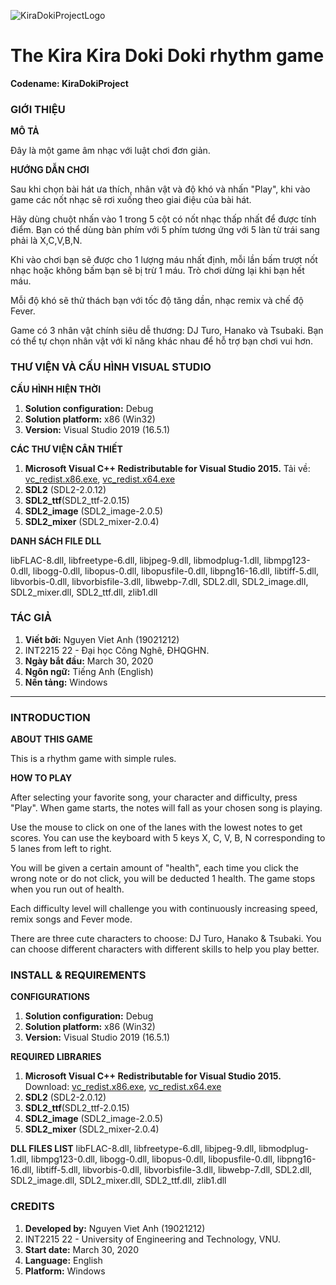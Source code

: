 ![KiraDokiProjectLogo](https://raw.githubusercontent.com/vakoyomi/KiraDokiProject/master/Source/resources/logo.png?token=AOTKXBXKNTR4FA7OCXJOOSC6VHQSO)
# The Kira Kira Doki Doki rhythm game 
**Codename: KiraDokiProject**

### GIỚI THIỆU

**MÔ TẢ**

Đây là một game âm nhạc với luật chơi đơn giản.

**HƯỚNG DẪN CHƠI**

Sau khi chọn bài hát ưa thích, nhân vật và độ khó và nhấn "Play",
khi vào game các nốt nhạc sẽ rơi xuống theo giai điệu của bài hát.

Hãy dùng chuột nhấn vào 1 trong 5 cột có nốt nhạc thấp nhất để được tính điểm.
Bạn có thể dùng bàn phím với 5 phím tương ứng với 5 làn từ trái sang phải là X,C,V,B,N.

Khi vào chơi bạn sẽ được cho 1 lượng máu nhất định, mỗi lần bấm trượt nốt nhạc hoặc không bấm bạn sẽ bị trừ 1 máu. 
Trò chơi dừng lại khi bạn hết máu.

Mỗi độ khó sẽ thử thách bạn với tốc độ tăng dần, nhạc remix và chế độ Fever.

Game có 3 nhân vật chính siêu dễ thương: DJ Turo, Hanako và Tsubaki.
Bạn có thể tự chọn nhân vật với kĩ năng khác nhau để hỗ trợ bạn chơi vui hơn.

### THƯ VIỆN VÀ CẤU HÌNH VISUAL STUDIO

**CẤU HÌNH HIỆN THỜI**

1. **Solution configuration:** Debug
1. **Solution platform:** x86 (Win32)
1. **Version:** Visual Studio 2019 (16.5.1)

**CÁC THƯ VIỆN CÂN THIẾT**

1. **Microsoft Visual C++ Redistributable for Visual Studio 2015.**
Tải về: [vc_redist.x86.exe](https://aka.ms/vs/16/release/vc_redist.x86.exe), [vc_redist.x64.exe](https://aka.ms/vs/16/release/vc_redist.x64.exe)
1. **SDL2** (SDL2-2.0.12)
1. **SDL2_ttf**(SDL2_ttf-2.0.15)
1. **SDL2_image** (SDL2_image-2.0.5)
1. **SDL2_mixer** (SDL2_mixer-2.0.4)

**DANH SÁCH FILE DLL**

libFLAC-8.dll, libfreetype-6.dll, libjpeg-9.dll, libmodplug-1.dll, libmpg123-0.dll, libogg-0.dll, libopus-0.dll, libopusfile-0.dll, libpng16-16.dll, libtiff-5.dll, libvorbis-0.dll, libvorbisfile-3.dll, libwebp-7.dll, SDL2.dll, SDL2_image.dll, SDL2_mixer.dll, SDL2_ttf.dll, zlib1.dll

### TÁC GIẢ
1. **Viết bởi:** Nguyen Viet Anh (19021212)
1. INT2215 22 - Đại học Công Nghê, ĐHQGHN.
1. **Ngày bắt đầu:** March 30, 2020
1. **Ngôn ngữ:** Tiếng Anh (English)
1. **Nền tảng:** Windows

-----

### INTRODUCTION

**ABOUT THIS GAME**

This is a rhythm game with simple rules.

**HOW TO PLAY**

After selecting your favorite song, your character and difficulty, press "Play".
When game starts, the notes will fall as your chosen song is playing.

Use the mouse to click on one of the lanes with the lowest notes to get scores.
You can use the keyboard with 5 keys X, C, V, B, N corresponding to 5 lanes from left to right.

You will be given a certain amount of "health", each time you click the wrong note or do not click, you will be deducted 1 health. The game stops when you run out of health.

Each difficulty level will challenge you with continuously increasing speed, remix songs and Fever mode.

There are three cute characters to choose: DJ Turo, Hanako & Tsubaki.
You can choose different characters with different skills to help you play better.

### INSTALL & REQUIREMENTS

**CONFIGURATIONS**

1. **Solution configuration:** Debug
1. **Solution platform:** x86 (Win32)
1. **Version:** Visual Studio 2019 (16.5.1)

**REQUIRED LIBRARIES**

1. **Microsoft Visual C++ Redistributable for Visual Studio 2015.**
Download: [vc_redist.x86.exe](https://aka.ms/vs/16/release/vc_redist.x86.exe), [vc_redist.x64.exe](https://aka.ms/vs/16/release/vc_redist.x64.exe)
1. **SDL2** (SDL2-2.0.12)
1. **SDL2_ttf**(SDL2_ttf-2.0.15)
1. **SDL2_image** (SDL2_image-2.0.5)
1. **SDL2_mixer** (SDL2_mixer-2.0.4)

**DLL FILES LIST**
libFLAC-8.dll, libfreetype-6.dll, libjpeg-9.dll, libmodplug-1.dll, libmpg123-0.dll, libogg-0.dll, libopus-0.dll, libopusfile-0.dll, libpng16-16.dll, libtiff-5.dll, libvorbis-0.dll, libvorbisfile-3.dll, libwebp-7.dll, SDL2.dll, SDL2_image.dll, SDL2_mixer.dll, SDL2_ttf.dll, zlib1.dll

### CREDITS
1. **Developed by:** Nguyen Viet Anh (19021212)
1. INT2215 22 - University of Engineering and Technology, VNU.
1. **Start date:** March 30, 2020
1. **Language:** English
1. **Platform:** Windows
